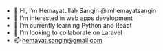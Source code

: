- 👋 Hi, I’m Hemayatullah Sangin @imhemayatsangin
- 👀 I’m interested in web apps development
- 🌱 I’m currently learning Python and React
- 💞️ I’m looking to collaborate on Laravel
- 📫 hemayat.sangin@gmail.com

<!---
imhemayatsangin/imhemayatsangin is a ✨ special ✨ repository because its `README.md` (this file) appears on your GitHub profile.
You can click the Preview link to take a look at your changes.
--->
